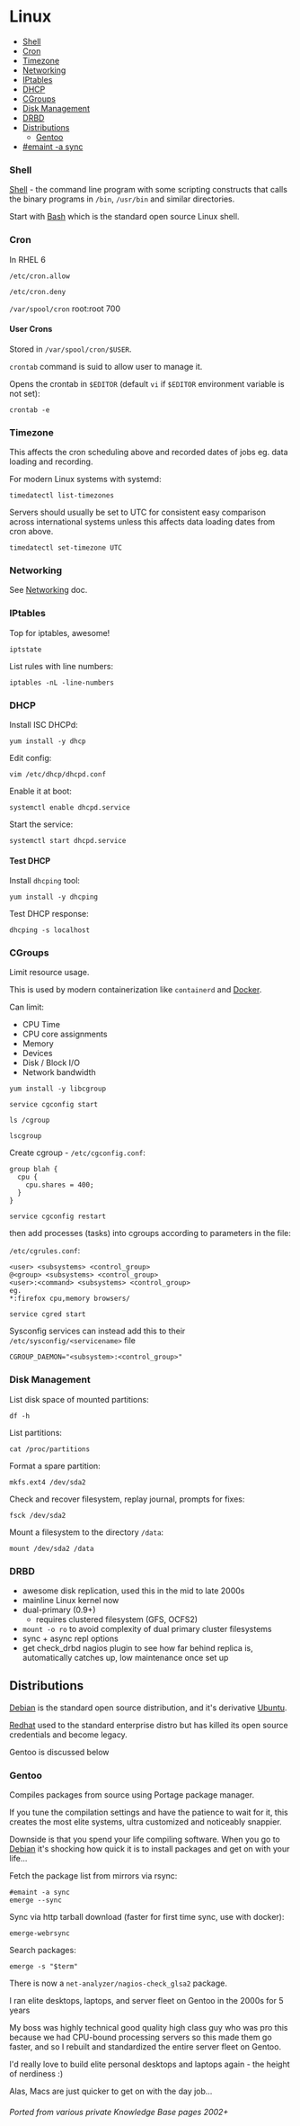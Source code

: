 # Linux

<!-- INDEX_START -->
  - [Shell](#shell)
  - [Cron](#cron)
  - [Timezone](#timezone)
  - [Networking](#networking)
  - [IPtables](#iptables)
  - [DHCP](#dhcp)
  - [CGroups](#cgroups)
  - [Disk Management](#disk-management)
  - [DRBD](#drbd)
- [Distributions](#distributions)
  - [Gentoo](#gentoo)
- [#emaint -a sync](#emaint--a-sync)
<!-- INDEX_END -->

### Shell

[Shell](shell.md) - the command line program with some scripting constructs that calls the binary programs in
`/bin`, `/usr/bin` and similar directories.

Start with [Bash](bash.md) which is the standard open source Linux shell.

### Cron

In RHEL 6

`/etc/cron.allow`

`/etc/cron.deny`

`/var/spool/cron` root:root 700

#### User Crons

Stored in `/var/spool/cron/$USER`.

`crontab` command is suid to allow user to manage it.

Opens the crontab in `$EDITOR` (default `vi` if `$EDITOR` environment variable is not set):

```shell
crontab -e
```

### Timezone

This affects the cron scheduling above and recorded dates of jobs eg. data loading and recording.

For modern Linux systems with systemd:

```shell
timedatectl list-timezones
```

Servers should usually be set to UTC for consistent easy comparison across international systems unless this affects
data loading dates from cron above.

```shell
timedatectl set-timezone UTC
```

### Networking

See [Networking](networking.md) doc.

### IPtables

Top for iptables, awesome!

```shell
iptstate
```

List rules with line numbers:

```shell
iptables -nL -line-numbers
```

### DHCP

Install ISC DHCPd:

```shell
yum install -y dhcp
```

Edit config:

```shell
vim /etc/dhcp/dhcpd.conf
```

Enable it at boot:

```shell
systemctl enable dhcpd.service
```

Start the service:

```shell
systemctl start dhcpd.service
```

#### Test DHCP

Install `dhcping` tool:

```shell
yum install -y dhcping
```

Test DHCP response:

```shell
dhcping -s localhost
```

### CGroups

Limit resource usage.

This is used by modern containerization like `containerd` and [Docker](docker.md).

Can limit:

- CPU Time
- CPU core assignments
- Memory
- Devices
- Disk / Block I/O
- Network bandwidth

```shell
yum install -y libcgroup
```

```shell
service cgconfig start
```

```shell
ls /cgroup
```

```shell
lscgroup
```


Create cgroup - `/etc/cgconfig.conf`:
```
group blah {
  cpu {
    cpu.shares = 400;
  }
}
```

```shell
service cgconfig restart
```

then add processes (tasks) into cgroups according to parameters in the file:

`/etc/cgrules.conf`:
```
<user> <subsystems> <control_group>
@<group> <subsystems> <control_group>
<user>:<command> <subsystems> <control_group>
eg.
*:firefox cpu,memory browsers/
```

```shell
service cgred start
```

Sysconfig services can instead add this to their `/etc/sysconfig/<servicename>` file

```shell
CGROUP_DAEMON="<subsystem>:<control_group>"
```

### Disk Management

List disk space of mounted partitions:

```shell
df -h
```

List partitions:

```shell
cat /proc/partitions
```

Format a spare partition:

```shell
mkfs.ext4 /dev/sda2
```

Check and recover filesystem, replay journal, prompts for fixes:

```shell
fsck /dev/sda2
```

Mount a filesystem to the directory `/data`:

```shell
mount /dev/sda2 /data
```

### DRBD

- awesome disk replication, used this in the mid to late 2000s
- mainline Linux kernel now
- dual-primary (0.9+)
  - requires clustered filesystem (GFS, OCFS2)
- `mount -o ro` to avoid complexity of dual primary cluster filesystems
- sync + async repl options
- get check_drbd nagios plugin to see how far behind replica is, automatically catches up, low maintenance once set up

## Distributions

[Debian](debian.md) is the standard open source distribution, and it's derivative [Ubuntu](ubuntu.md).

[Redhat](redhat.md) used to the standard enterprise distro but has killed its open source credentials and become legacy.

Gentoo is discussed below

### Gentoo

Compiles packages from source using Portage package manager.

If you tune the compilation settings and have the patience to wait for it, this creates the most elite systems,
ultra customized and noticeably snappier.

Downside is that you spend your life compiling software.
When you go to [Debian](debian.md) it's shocking how quick it is to install packages and get on with your life...


Fetch the package list from mirrors via rsync:

```
#emaint -a sync
emerge --sync
```

Sync via http tarball download (faster for first time sync, use with docker):

```shell
emerge-webrsync
```

Search packages:

```shell
emerge -s "$term"
```

There is now a `net-analyzer/nagios-check_glsa2` package.

I ran elite desktops, laptops, and server fleet on Gentoo in the 2000s for 5 years

My boss was highly technical good quality high class guy who was pro this because we had CPU-bound processing servers
so this made them go faster, and so I rebuilt and standardized the entire server fleet on Gentoo.

I'd  really love to build elite personal desktops and laptops again - the height of nerdiness :)

Alas, Macs are just quicker to get on with the day job...

###### Ported from various private Knowledge Base pages 2002+
